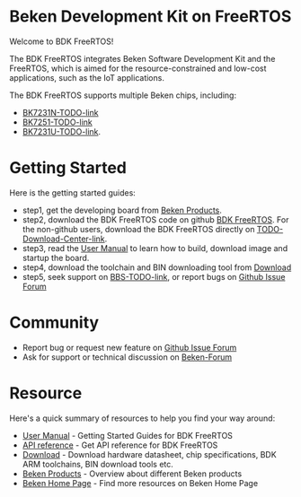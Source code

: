# Beken Development Kit on FreeRTOS

Welcome to BDK FreeRTOS!

The BDK FreeRTOS integrates Beken Software Development Kit and the FreeRTOS, which is aimed for the resource-constrained
and low-cost applications, such as the IoT applications.

The BDK FreeRTOS supports multiple Beken chips, including:

 - [BK7231N-TODO-link](http://www.bekencorp.com/)
 - [BK7251-TODO-link](http://www.bekencorp.com/)
 - [BK7231U-TODO-link](http://www.bekencorp.com/).

# Getting Started

Here is the getting started guides:

 - step1, get the developing board from [Beken Products](http://www.bekencorp.com/index/goods/product.html).
 - step2, download the BDK FreeRTOS code on github [BDK FreeRTOS](https://github.com/bekencorp/bdk_freertos). For the non-github users,
download the BDK FreeRTOS directly on [TODO-Download-Center-link](http://www.bekencorp.com/).
 - step3, read the [User Manual](https://github.com/bekencorp/bdk_freertos/blob/release/v3.0/release/doc/BK72XX_SDK_User_Manual-3.0.3.pdf) to learn how to build,
   download image and startup the board.
 - step4, download the toolchain and BIN downloading tool from [Download](http://bbs.bekencorp.com:8191/forum.php?mod=forumdisplay&fid=57)
 - step5, seek support on [BBS-TODO-link](http://www.bekencorp.com/), or report bugs on [Github Issue Forum](https://github.com/bekencorp/bdk_freertos/issues)

# Community
 - Report bug or request new feature on [Github Issue Forum](https://github.com/bekencorp/bdk_freertos/issues)  
 - Ask for support or technical discussion on [Beken-Forum](http://bbs.bekencorp.com:8191/forum.php)

# Resource

Here's a quick summary of resources to help you find your way around:

 - [User Manual](https://github.com/bekencorp/bdk_freertos/blob/release/v3.0/release/doc/BK72XX_SDK_User_Manual-3.0.3.pdf) - Getting Started Guides for BDK FreeRTOS
 - [API reference](https://github.com/bekencorp/bdk_freertos/tree/release/v3.0/release/doc) - Get API reference for BDK FreeRTOS
 - [Download](http://bbs.bekencorp.com:8191/forum.php?mod=forumdisplay&fid=57) - Download hardware datasheet, chip specifications, BDK ARM toolchains, BIN download tools etc. 
 - [Beken Products](http://www.bekencorp.com/) - Overview about different Beken products
 - [Beken Home Page](http://www.bekencorp.com) - Find more resources on Beken Home Page
